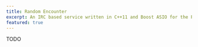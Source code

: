 ```yaml
---
title: Random Encounter
excerpt: An IRC based service written in C++11 and Boost ASIO for the PesterChum network which serves as a matchmaker between users
featured: true
---
```

TODO
